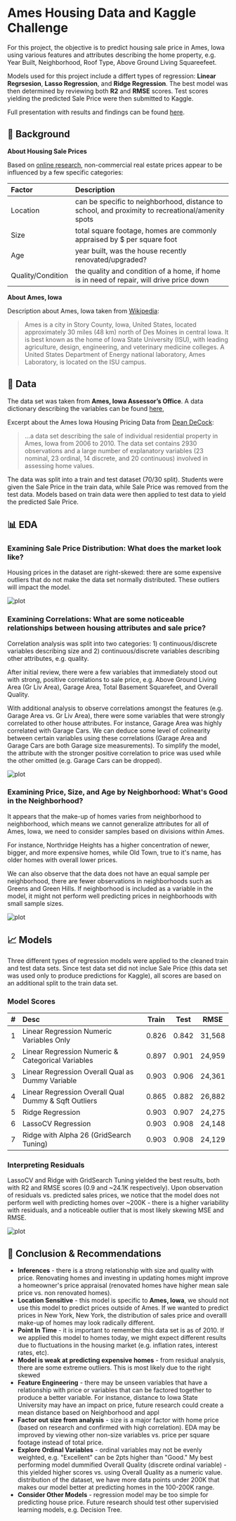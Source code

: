 # Ames Housing Data and Kaggle Challenge

For this project, the objective is to predict housing sale price in Ames, Iowa using various features and attributes describing the home property, e.g. Year Built, Neighborhood, Roof Type, Above Ground Living Squareefeet. 

Models used for this project include a differt types of regression: **Linear Regrsesion**, **Lasso Regression**, and **Ridge Regression**. The best model was then determined by reviewing both **R2** and **RMSE** scores. Test scores yielding the predicted Sale Price were then submitted to Kaggle.

Full presentation with results and findings can be found [here](https://github.com/tashapiro/predicting-housing-prices/blob/main/presentation/ames-presentation.pdf).

## :mag_right: Background

**About Housing Sale Prices**

Based on [online research](https://www.opendoor.com/w/blog/factors-that-influence-home-value), non-commercial real estate prices appear to be influenced by a few specific categories:

<div align="center">

| Factor                | Description                                                                                   |
|:----------------------|:----------------------------------------------------------------------------------------------|
| Location              |  can be specific to neighborhood, distance to school, and proximity to recreational/amenity spots   |
| Size                  |  total square footage, homes are   commonly appraised by $ per square foot                    |
| Age                   |  year built, was the house recently renovated/upgraded?                                       |
| Quality/Condition     |  the quality and condition of a   home, if home is in need of repair, will drive price down   |
</div>

**About Ames, Iowa**

Description about Ames, Iowa taken from [Wikipedia](https://en.wikipedia.org/wiki/Ames,_Iowa):

>Ames is a city in Story County, Iowa, United States, located approximately 30 miles (48 km) north of Des Moines in central Iowa. It is best known as the home of Iowa State University (ISU), with leading agriculture, design, engineering, and veterinary medicine colleges. A United States Department of Energy national laboratory, Ames Laboratory, is located on the ISU campus.

## :triangular_ruler: Data

The data set was taken from **Ames, Iowa Assessor’s Office**. A data dictionary describing the variables can be found [here](http://jse.amstat.org/v19n3/decock/DataDocumentation.txt),

Excerpt about the Ames Iowa Housing Pricing Data from [Dean DeCock](http://jse.amstat.org/v19n3/decock.pdf):

> ...a data set describing the sale of individual residential property in Ames, Iowa
from 2006 to 2010. The data set contains 2930 observations and a large number of explanatory
variables (23 nominal, 23 ordinal, 14 discrete, and 20 continuous) involved in assessing home
values.

The data was split into a train and test dataset (70/30 split). Students were given the Sale Price in the train data, while Sale Price was removed from the test data. Models based on train data were then applied to test data to yield the predicted Sale Price.

## :bar_chart: EDA

### Examining Sale Price Distribution: What does the market look like? 

Housing prices in the dataset are right-skewed: there are some expensive outliers that do not make the data set normally distributed. These outliers will impact the model.

![plot](images/SalesDistPlot.png)

### Examining Correlations: What are some noticeable relationships between housing attributes and sale price? 

Correlation analysis was split into two categories: 1) continuous/discrete variables describing size and 2) continuous/discrete variables describing other attributes, e.g. quality. 

After initial review, there were a few variables that immediately stood out with strong, positive correlations to sale price, e.g. Above Ground Living Area (Gr Liv Area), Garage Area, Total Basement Squarefeet, and Overall Quality. 

With additional analysis to observe correlations amongst the features (e.g. Garage Area vs. Gr Liv Area), there were some variables that were strongly correlated to other house attributes. For instance, Garage Area was highly correlated with Garage Cars. We can deduce some level of colinearity between certain variables using these correlations (Garage Area and Garage Cars are both Garage size measurements). To simplify the model, the attribute with the stronger positive correlation to price was used while the other omitted (e.g. Garage Cars can be dropped).

![plot](images/Size_Corr_Plot.png)


### Examining Price, Size, and Age by Neighborhood: What's Good in the Neighborhood? 

It appears that the make-up of homes varies from neighborhood to neighborhood, which means we cannot generalize attributes for all of Ames, Iowa, we need to consider samples based on divisions within Ames. 

For instance, Northridge Heights has a higher concentration of newer, bigger, and more expensive homes, while Old Town, true to it's name, has older homes with overall lower prices. 

We can also observe that the data does not have an equal sample per neighborhood, there are fewer observations in neighborhoods such as Greens and Green Hills. If neighborhood is included as a variable in the model, it might not perform well predicting prices in neighborhoods with small sample sizes.

![plot](images/NeighPrice_Jitter.jpeg)

## :chart_with_upwards_trend: Models

Three different types of regression models were applied to the cleaned train and test data sets. Since test data set did not inclue Sale Price (this data set was used only to produce predictions for Kaggle), all scores are based on an additional split to the train data set.

### Model Scores

<div align="center">

| #   | Desc                                                   | Train |  Test |  RMSE  |
|:---:|:-------------------------------------------------------|:-----:|:-----:|:------:|
| 1   | Linear   Regression Numeric Variables Only             | 0.826 | 0.842 | 31,568 |
| 2   | Linear   Regression Numeric & Categorical Variables    | 0.897 | 0.901 | 24,959 |
| 3   | Linear   Regression Overall Qual as Dummy Variable     | 0.903 | 0.906 | 24,361 |
| 4   | Linear   Regression Overall Qual Dummy & Sqft Outliers | 0.865 | 0.882 | 26,882 |
| 5   | Ridge   Regression                                     | 0.903 | 0.907 | 24,275 |
| 6   | LassoCV   Regression                                   | 0.903 | 0.908 | 24,148 |
| 7   | Ridge with Alpha 26 (GridSearch Tuning)                | 0.903 | 0.908 | 24,129 |

</div>

### Interpreting Residuals

LassoCV and Ridge with GridSearch Tuning yielded the best results, both with R2 and RMSE scores (0.9 and ~24.1K respectively). Upon observation of residuals vs. predicted sales prices, we notice that the model does not perform well with predicting homes over ~200K - there is a higher variability with residuals, and a noticeable outlier that is most likely skewing MSE and RMSE. 

![plot](images/Model6_LassoCV.png)


## :memo: Conclusion & Recommendations

- **Inferences** - there is a strong relationship with size and quality with price. Renovating homes and investing in updating homes might improve a homeowner's price appraisal (renovated homes have higher mean sale price vs. non renovated homes). 
- **Location Sensitive** - this model is specific to **Ames, Iowa**, we should not use this model to predict prices outside of Ames. If we wanted to predict prices in New York, New York, the distribution of sales price and overalll make-up of homes may look radically different.
- **Point In Time** - it is important to remember this data set is as of 2010. If we applied this model to homes today, we might expect different results due to fluctuations in the housing market (e.g. inflation rates, interest rates, etc).
- **Model is weak at predicting expensive homes** - from residual analysis, there are some extreme outliers. This is most likely due to the right skewed 
- **Feature Engineering** - there may be unseen variables that have a relationship with price or variables that can be factored together to produce a better variable. For instance, distance to Iowa State University may have an impact on price, future research could create a mean distance based on Neighborhood and appl
- **Factor out size from analysis** - size is a major factor with home price (based on research and confirmed with high correlation). EDA may be improved by viewing other non-size variables vs. price per square footage instead of total price.
- **Explore Ordinal Variables** - ordinal variables may not be evenly weighted, e.g. "Excellent" can be 2pts higher than "Good." My best performing model dummified Overall Quality (discrete ordinal variable) - this yielded higher scores vs. using Overall Quality as a numeric value.
distribution of the dataset, we have more data points under 200K that makes our model better at predicting homes in the 100-200K range.
- **Consider Other Models** - regression model may be too simple for predicting house price. Future research should test other supervisied learning models, e.g. Decision Tree.





